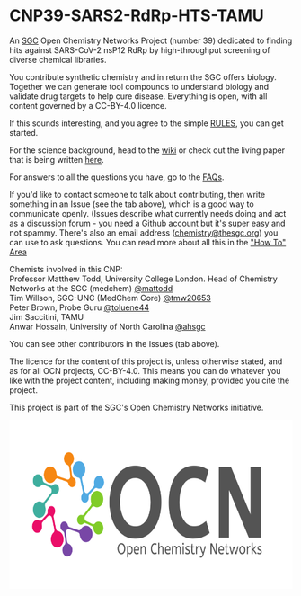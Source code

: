 # CNP39-SARS2-RdRp-HTS-TAMU

An [SGC]((https://www.thesgc.org/)) Open Chemistry Networks Project (number 39) dedicated to finding hits against SARS-CoV-2 nsP12 RdRp by high-throughput screening of diverse chemical libraries.

You contribute synthetic chemistry and in return the SGC offers biology. Together we can generate tool compounds to understand biology and validate drug targets to help cure disease. Everything is open, with all content governed by a CC-BY-4.0 licence.

If this sounds interesting, and you agree to the simple [RULES](https://www.thesgc.org/sgc-open-chemistry-networks/terms-of-use), you can get started.

For the science background, head to the [wiki](https://github.com/StructuralGenomicsConsortium/CNP8-Nsp13-Indoles/wiki) or check out the living paper that is being written [here](https://github.com/StructuralGenomicsConsortium/CNP21-CHIKVhelicase-Asinex/wiki/The-Story-So-Far).

For answers to all the questions you have, go to the [FAQs](https://www.thesgc.org/sgc-open-chemistry-networks/faq).

If you'd like to contact someone to talk about contributing, then write something in an Issue (see the tab above), which is a good way to communicate openly. (Issues describe what currently needs doing and act as a discussion forum - you need a Github account but it's super easy and not spammy. There's also an email address (chemistry@thesgc.org) you can use to ask questions. You can read more about all this in the ["How To" Area](https://github.com/StructuralGenomicsConsortium/Chemistry_TechOps_HowTo/wiki)

Chemists involved in this CNP:  
Professor Matthew Todd, University College London. Head of Chemistry Networks at the SGC (medchem) [@mattodd](https://github.com/mattodd)     
Tim Willson, SGC-UNC (MedChem Core) [@tmw20653](https://github.com/tmw20653)  
Peter Brown, Probe Guru [@toluene44](https://github.com/toluene44)  
Jim Saccitini, TAMU  
Anwar Hossain, University of North Carolina [@ahsgc](https://github.com/ahsgc)  


You can see other contributors in the Issues (tab above).

The licence for the content of this project is, unless otherwise stated, and as for all OCN projects, CC-BY-4.0. This means you can do whatever you like with the project content, including making money, provided you cite the project.

This project is part of the SGC's Open Chemistry Networks initiative.

<a href="url"><img src="https://github.com/StructuralGenomicsConsortium/Chemistry_TechOps_HowTo/blob/main/Open%20Chemistry%20Networks%20Logos/OCN_Logo_Final_smban.png?raw=true" align="centre" height="300" ></a>
